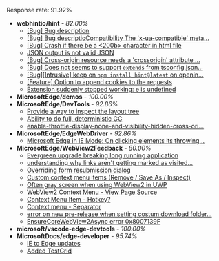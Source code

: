 Response rate: 91.92%

* **webhintio/hint** - _82.00%_
  * [[Bug] Bug description](https://github.com/webhintio/hint/issues/5127)
  * [[Bug] Bug descriptioCompatibility The 'x-ua-compatible' meta...](https://github.com/webhintio/hint/issues/5118)
  * [[Bug] Crash if there be a <200b> character in html file](https://github.com/webhintio/hint/issues/5082)
  * [JSON output is not valid JSON](https://github.com/webhintio/hint/issues/5081)
  * [[Bug] Cross-origin resource needs a 'crossorigin' attribute ...](https://github.com/webhintio/hint/issues/5054)
  * [[Bug] Does not seems to support `extends` from tsconfig.json...](https://github.com/webhintio/hint/issues/5035)
  * [[Bug][Intrusive] keep on `npm install hint@latest` on openin...](https://github.com/webhintio/hint/issues/5034)
  * [[Feature] Option to append cookies to the requests](https://github.com/webhintio/hint/issues/5079)
  * [Extension suddenly stopped working: e is undefined](https://github.com/webhintio/hint/issues/5078)
* **MicrosoftEdge/demos** - _100.00%_
* **MicrosoftEdge/DevTools** - _92.86%_
  * [Provide a way to inspect the layout tree](https://github.com/MicrosoftEdge/DevTools/issues/44)
  * [Ability to do full, deterministic GC](https://github.com/MicrosoftEdge/DevTools/issues/40)
  * [enable-throttle-display-none-and-visibility-hidden-cross-ori...](https://github.com/MicrosoftEdge/DevTools/issues/3)
* **MicrosoftEdge/EdgeWebDriver** - _92.86%_
  * [Microsoft Edge in IE Mode: On clicking elements its throwing...](https://github.com/MicrosoftEdge/EdgeWebDriver/issues/12)
* **MicrosoftEdge/WebView2Feedback** - _80.00%_
  * [Evergreen upgrade breaking long running application](https://github.com/MicrosoftEdge/WebView2Feedback/issues/2379)
  * [understanding why links aren't getting marked as visited...](https://github.com/MicrosoftEdge/WebView2Feedback/issues/2378)
  * [Overriding form resubmission dialog](https://github.com/MicrosoftEdge/WebView2Feedback/issues/2374)
  * [Custom context menu items (Remove / Save As / Inspect)](https://github.com/MicrosoftEdge/WebView2Feedback/issues/2371)
  * [Often gray screen when using WebView2 in UWP](https://github.com/MicrosoftEdge/WebView2Feedback/issues/2369)
  * [WebView2 Context Menu - View Page Source ](https://github.com/MicrosoftEdge/WebView2Feedback/issues/2376)
  * [Context Menu Item - Hotkey?](https://github.com/MicrosoftEdge/WebView2Feedback/issues/2373)
  * [Context menu - Separator](https://github.com/MicrosoftEdge/WebView2Feedback/issues/2370)
  * [error on new pre-release when setting costum download folder...](https://github.com/MicrosoftEdge/WebView2Feedback/issues/2358)
  * [EnsureCoreWebView2Async error 0x8007139F](https://github.com/MicrosoftEdge/WebView2Feedback/issues/2343)
* **microsoft/vscode-edge-devtools** - _100.00%_
* **MicrosoftDocs/edge-developer** - _95.74%_
  * [IE to Edge updates](https://github.com/MicrosoftDocs/edge-developer/issues/1912)
  * [Added TestGrid](https://github.com/MicrosoftDocs/edge-developer/pull/1890)